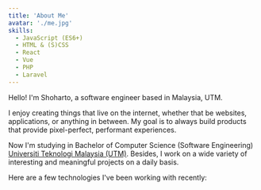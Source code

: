 ```yaml
---
title: 'About Me'
avatar: './me.jpg'
skills:
  - JavaScript (ES6+)
  - HTML & (S)CSS
  - React
  - Vue
  - PHP
  - Laravel
---
```


Hello! I'm Shoharto, a software engineer based in Malaysia, UTM.

I enjoy creating things that live on the internet, whether that be websites, applications, or anything in between. My goal is to always build products that provide pixel-perfect, performant experiences.

Now I'm studying in Bachelor of Computer Science (Software Engineering) [Universiti Teknologi Malaysia (UTM)](https://www.utm.my/). Besides, I work on a wide variety of interesting and meaningful projects on a daily basis.

Here are a few technologies I've been working with recently:


